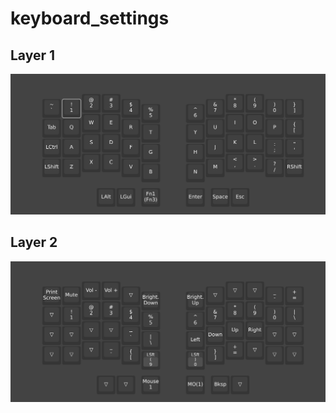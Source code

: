# keyboard_settings

## Layer 1
![layer 1](https://github.com/probeldev/keyboard_settings/blob/main/screens/layer_1.png?raw=true)

## Layer 2
![layer 2](https://github.com/probeldev/keyboard_settings/blob/main/screens/layer_2.png?raw=true)

